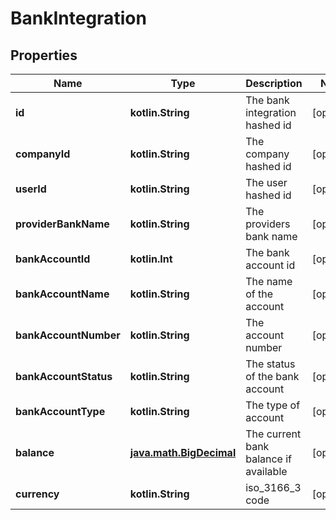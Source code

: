 
# BankIntegration

## Properties
Name | Type | Description | Notes
------------ | ------------- | ------------- | -------------
**id** | **kotlin.String** | The bank integration hashed id |  [optional]
**companyId** | **kotlin.String** | The company hashed id |  [optional]
**userId** | **kotlin.String** | The user hashed id |  [optional]
**providerBankName** | **kotlin.String** | The providers bank name |  [optional]
**bankAccountId** | **kotlin.Int** | The bank account id |  [optional]
**bankAccountName** | **kotlin.String** | The name of the account |  [optional]
**bankAccountNumber** | **kotlin.String** | The account number |  [optional]
**bankAccountStatus** | **kotlin.String** | The status of the bank account |  [optional]
**bankAccountType** | **kotlin.String** | The type of account |  [optional]
**balance** | [**java.math.BigDecimal**](java.math.BigDecimal.md) | The current bank balance if available |  [optional]
**currency** | **kotlin.String** | iso_3166_3 code |  [optional]



